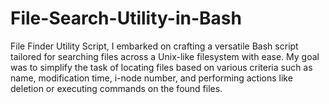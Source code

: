 # File-Search-Utility-in-Bash
File Finder Utility Script, I embarked on crafting a versatile Bash script tailored for searching files across a Unix-like filesystem with ease. My goal was to simplify the task of locating files based on various criteria such as name, modification time, i-node number, and performing actions like deletion or executing commands on the found files.
